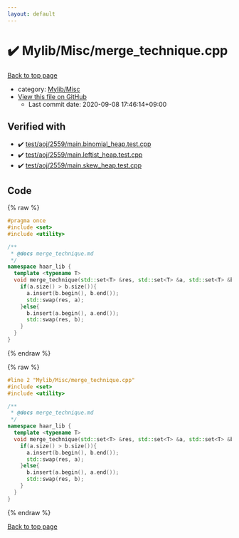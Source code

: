 ```yaml
---
layout: default
---
```


<!-- mathjax config similar to math.stackexchange -->
<script type="text/javascript" async
  src="https://cdnjs.cloudflare.com/ajax/libs/mathjax/2.7.5/MathJax.js?config=TeX-MML-AM_CHTML">
</script>
<script type="text/x-mathjax-config">
  MathJax.Hub.Config({
    TeX: { equationNumbers: { autoNumber: "AMS" }},
    tex2jax: {
      inlineMath: [ ['$','$'] ],
      processEscapes: true
    },
    "HTML-CSS": { matchFontHeight: false },
    displayAlign: "left",
    displayIndent: "2em"
  });
</script>

<script type="text/javascript" src="https://cdnjs.cloudflare.com/ajax/libs/jquery/3.4.1/jquery.min.js"></script>
<script src="https://cdn.jsdelivr.net/npm/jquery-balloon-js@1.1.2/jquery.balloon.min.js" integrity="sha256-ZEYs9VrgAeNuPvs15E39OsyOJaIkXEEt10fzxJ20+2I=" crossorigin="anonymous"></script>
<script type="text/javascript" src="../../../assets/js/copy-button.js"></script>
<link rel="stylesheet" href="../../../assets/css/copy-button.css" />


# :heavy_check_mark: Mylib/Misc/merge_technique.cpp

<a href="../../../index.html">Back to top page</a>

* category: <a href="../../../index.html#3aaad417c82174440088b5eea559262a">Mylib/Misc</a>
* <a href="{{ site.github.repository_url }}/blob/master/Mylib/Misc/merge_technique.cpp">View this file on GitHub</a>
    - Last commit date: 2020-09-08 17:46:14+09:00




## Verified with

* :heavy_check_mark: <a href="../../../verify/test/aoj/2559/main.binomial_heap.test.cpp.html">test/aoj/2559/main.binomial_heap.test.cpp</a>
* :heavy_check_mark: <a href="../../../verify/test/aoj/2559/main.leftist_heap.test.cpp.html">test/aoj/2559/main.leftist_heap.test.cpp</a>
* :heavy_check_mark: <a href="../../../verify/test/aoj/2559/main.skew_heap.test.cpp.html">test/aoj/2559/main.skew_heap.test.cpp</a>


## Code

<a id="unbundled"></a>
{% raw %}
```cpp
#pragma once
#include <set>
#include <utility>

/**
 * @docs merge_technique.md
 */
namespace haar_lib {
  template <typename T>
  void merge_technique(std::set<T> &res, std::set<T> &a, std::set<T> &b){
    if(a.size() > b.size()){
      a.insert(b.begin(), b.end());
      std::swap(res, a);
    }else{
      b.insert(a.begin(), a.end());
      std::swap(res, b);
    }
  }
}

```
{% endraw %}

<a id="bundled"></a>
{% raw %}
```cpp
#line 2 "Mylib/Misc/merge_technique.cpp"
#include <set>
#include <utility>

/**
 * @docs merge_technique.md
 */
namespace haar_lib {
  template <typename T>
  void merge_technique(std::set<T> &res, std::set<T> &a, std::set<T> &b){
    if(a.size() > b.size()){
      a.insert(b.begin(), b.end());
      std::swap(res, a);
    }else{
      b.insert(a.begin(), a.end());
      std::swap(res, b);
    }
  }
}

```
{% endraw %}

<a href="../../../index.html">Back to top page</a>

